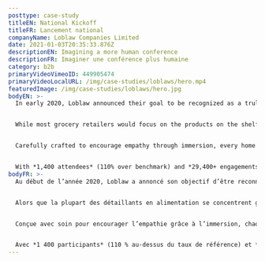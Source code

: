 ```yaml
---
posttype: case-study
titleEN: National Kickoff
titleFR: Lancement national
companyName: Loblaw Companies Limited
date: 2021-01-03T20:35:33.876Z
descriptionEN: Imagining a more human conference
descriptionFR: Imaginer une conférence plus humaine
category: b2b
primaryVideoVimeoID: 449905474
primaryVideoLocalURL: /img/case-studies/loblaws/hero.mp4
featuredImage: /img/case-studies/loblaws/hero.jpg
bodyEN: >-
  In early 2020, Loblaw announced their goal to be recognized as a truly customer-centric business, engaging Mosaic to launch this monumental shift at their National Kick Off – a biennial conference that unites store managers from coast to coast for 3 days of team building, leadership, innovation and company vision.


  While most grocery retailers would focus on the products on the shelf, we instead focused on the people who shop them, reimagining the conference from the ground up. In just 3 days, we built a quintessential small town and invited Loblaw employees to walk a day in their customers’ shoes, literally.


  Carefully crafted to encourage empathy through immersion, every home and experience was designed to represent real people—different family units, income levels, backgrounds and of course, different challenges.


  With *1,400 attendees* (110% over benchmark) and *29,400+ engagements* (163% over benchmark), our experience resonated. *Internal feedback was extremely positive with 96% rating* it a 4+ out of 5. In total, employees walked *880,000+ steps in someone else’s shoes.*
bodyFR: >-
  Au début de l’année 2020, Loblaw a annoncé son objectif d’être reconnue comme une entreprise véritablement centrée sur le client. Elle a engagé Mosaic à lancer ce grand changement lors de sa campagne nationale — une conférence biannuelle réunissant les gérants de magasin du Canada pour 3 jours de formation d’équipe, de leadership, d’innovation et de vision d’entreprise.


  Alors que la plupart des détaillants en alimentation se concentrent généralement sur les produits en rayon, nous nous sommes concentrés sur les personnes qui les achetaient, en réinventant la conférence à partir de zéro. En seulement 3 jours, nous avons construit une petite ville thématique et avons invité les employés de Loblaw à se mettre à la place de leurs clients.


  Conçue avec soin pour encourager l’empathie grâce à l’immersion, chaque maison et chaque expérience a été conçue pour représenter des personnes réelles, de différents groupes familiaux, de différents niveaux de revenu, de différents milieux, et, bien sûr, de différents défis.


  Avec *1 400 participants* (110 % au-dessus du taux de référence) et *plus de 29 400 engagements* (163 % au-dessus du taux de référence), notre expérience a eu une grande résonnance. *Les commentaires internes ont été extrêmement positifs avec 96 % d’entre* eux lui attribuant une note de 4+ sur 5. Au total, les employés ont fait *plus de 880 000 pas dans les souliers de leurs clients.*
---
```

